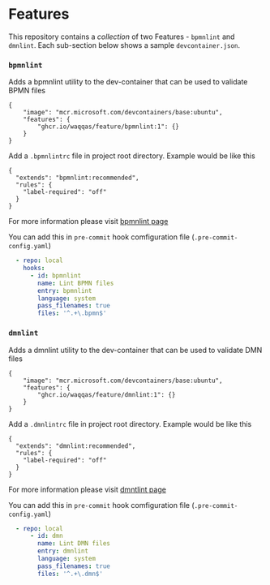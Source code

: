 # Features

This repository contains a _collection_ of two Features - `bpmnlint` and `dmnlint`.  Each sub-section below shows a sample `devcontainer.json`.

### `bpmnlint`

Adds a bpmnlint utility to the dev-container that can be used to validate BPMN files

```jsonc
{
    "image": "mcr.microsoft.com/devcontainers/base:ubuntu",
    "features": {
        "ghcr.io/waqqas/feature/bpmnlint:1": {}
    }
}
```

Add a `.bpmnlintrc` file in project root directory. Example would be like this

``` jsonc
{
  "extends": "bpmnlint:recommended",
  "rules": {
    "label-required": "off"
  }
}
```
For more information please visit [bpmnlint page](https://github.com/bpmn-io/bpmnlint)

You can add this in `pre-commit` hook comfiguration file (`.pre-commit-config.yaml`)
``` yaml
  - repo: local
    hooks:
      - id: bpmnlint
        name: Lint BPMN files
        entry: bpmnlint
        language: system
        pass_filenames: true
        files: '^.+\.bpmn$'
```

### `dmnlint`

Adds a dmnlint utility to the dev-container that can be used to validate DMN files

```jsonc
{
    "image": "mcr.microsoft.com/devcontainers/base:ubuntu",
    "features": {
        "ghcr.io/waqqas/feature/dmnlint:1": {}
    }
}
```

Add a `.dmnlintrc` file in project root directory. Example would be like this

``` jsonc
{
  "extends": "dmnlint:recommended",
  "rules": {
    "label-required": "off"
  }
}
```
For more information please visit [dmntlint page](https://github.com/bpmn-io/dmnlint)

You can add this in `pre-commit` hook comfiguration file (`.pre-commit-config.yaml`)
``` yaml
  - repo: local
      - id: dmn
        name: Lint DMN files
        entry: dmnlint
        language: system
        pass_filenames: true
        files: '^.+\.dmn$'
```

